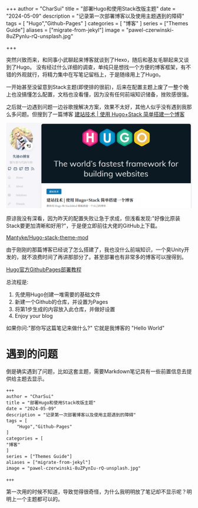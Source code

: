 +++
author = "CharSui"
title = "部署Hugo和使用Stack改版主题"
date = "2024-05-09"
description = "记录第一次部署博客以及使用主题遇到的障碍"
tags = [
	"Hugo","Github-Pages"
]
categories = [
"博客"
]
series = ["Themes Guide"]
aliases = ["migrate-from-jekyl"]
image = "pawel-czerwinski-8uZPynIu-rQ-unsplash.jpg"

+++

突然兴致而来，和同事小武聊起来博客就谈到了Hexo，随后和基友毛聊起来又谈到了Hugo。
没有经过什么详细的调查，单纯只是想找一个方便的博客框架，有不错的外观就行，将精力集中在写笔记留档上，于是随缘用上了Hugo。

一开始甚至没留意到Stack主题(即使排的很前)，后来在配置主题上废了一整个晚上也没搞懂怎么配置，文档也没看懂，因为没有任何前端知识储备，挫败感很强。

之后就一边遇到问题一边谷歌搜解决方案，效果不太好，其他人似乎没有遇到我那么多问题。但搜到了一篇博客
[建站技术 | 使用 Hugo+Stack 简单搭建一个博客](https://blog.reincarnatey.net/2023/build-hugo-blog-with-stack-mod/#%E7%94%A8hugo%E5%88%9B%E5%BB%BA%E5%8D%9A%E5%AE%A2)

![](Snipaste_2024-05-09_23-11-29.png)

原谅我没有深看，因为昨天的配置失败让急于求成，但浅看发现:"好像比原装Stack要更加清晰和好用?"，于是便立即前往大佬的GitHub上下载。

[Mantyke/Hugo-stack-theme-mod](https://github.com/Mantyke/Hugo-stack-theme-mod)

由于刚刚的那篇博客已经说了怎么搭建了，我也没什么前端知识，一个臭Unity开发的，就不浪费时间了再讲那部分了。甚至部署也有非常多的博客可以搜得到。

[Hugo官方GithubPages部署教程](https://gohugo.io/hosting-and-deployment/hosting-on-github/)

总流程是:
1.	先使用Hugo创建一堆需要的基础文件
2.	新建一个Github的仓库，并设置为Pages
3.	将第1步生成的内容放入此仓库，并做好设置
4.	Enjoy your blog

如果你问:"那你写这篇笔记来做什么?"
它就是我博客的 "Hello World"

# 遇到的问题

倒是确实遇到了问题，比如这套主题，需要Markdown笔记具有一些前置信息去提供给主题去显示。

```
+++
author = "CharSui"
title = "部署Hugo和使用Stack改版主题"
date = "2024-05-09"
description = "记录第一次部署博客以及使用主题遇到的障碍"
tags = [
	"Hugo","Github-Pages"
]
categories = [
"博客"
]
series = ["Themes Guide"]
aliases = ["migrate-from-jekyl"]
image = "pawel-czerwinski-8uZPynIu-rQ-unsplash.jpg"

+++
```
第一次用的时候不知道，导致觉得很奇怪，为什么我明明放了笔记却不显示呢？明明上一个主题都可以的。

